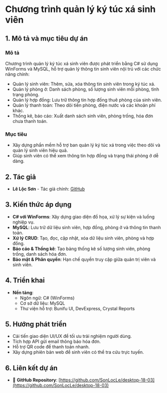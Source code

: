 # Chương trình quản lý ký túc xá sinh viên

## 1. Mô tả và mục tiêu dự án
### Mô tả
Chương trình quản lý ký túc xá sinh viên được phát triển bằng C# sử dụng WinForms và MySQL, hỗ trợ quản lý thông tin sinh viên nội trú với các chức năng chính:
- Quản lý sinh viên: Thêm, sửa, xóa thông tin sinh viên trong ký túc xá.
- Quản lý phòng ở: Danh sách phòng, số lượng sinh viên mỗi phòng, tình trạng phòng.
- Quản lý hợp đồng: Lưu trữ thông tin hợp đồng thuê phòng của sinh viên.
- Quản lý thanh toán: Theo dõi tiền phòng, điện nước và các khoản phí khác.
- Thống kê, báo cáo: Xuất danh sách sinh viên, phòng trống, hóa đơn chưa thanh toán.

### Mục tiêu
- Xây dựng phần mềm hỗ trợ ban quản lý ký túc xá trong việc theo dõi và quản lý sinh viên hiệu quả.
- Giúp sinh viên có thể xem thông tin hợp đồng và trạng thái phòng ở dễ dàng.

## 2. Tác giả
- **Lê Lộc Sơn** - Tác giả chính: [GitHub](https://github.com/SonLocLe)

## 3. Kiến thức áp dụng
- **C# với WinForms**: Xây dựng giao diện đồ họa, xử lý sự kiện và luồng nghiệp vụ.
- **MySQL**: Lưu trữ dữ liệu sinh viên, hợp đồng, phòng ở và thông tin thanh toán.
- **Xử lý CRUD**: Tạo, đọc, cập nhật, xóa dữ liệu sinh viên, phòng và hợp đồng.
- **Báo cáo & Thống kê**: Tạo bảng thống kê số lượng sinh viên, phòng trống, danh sách hóa đơn.
- **Bảo mật & Phân quyền**: Hạn chế quyền truy cập giữa quản trị viên và sinh viên.

## 4. Triển khai
- **Nền tảng**:
  - Ngôn ngữ: C# (WinForms)
  - Cơ sở dữ liệu: MySQL
  - Thư viện hỗ trợ: Bunifu UI, DevExpress, Crystal Reports

## 5. Hướng phát triển
- Cải tiến giao diện UI/UX để tối ưu trải nghiệm người dùng.
- Tích hợp API gửi email thông báo hóa đơn.
- Hỗ trợ QR code để thanh toán nhanh.
- Xây dựng phiên bản web để sinh viên có thể tra cứu trực tuyến.

## 6. Liên kết dự án
- 🔗 **GitHub Repository**: [https://github.com/SonLocLe/desktop-18-03](https://github.com/SonLocLe/desktop-18-03)
